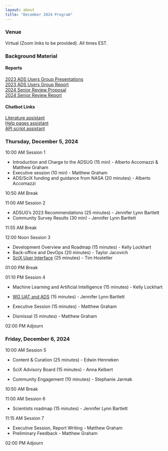 ```yaml
---
layout: about
title: "December 2024 Program"
---
```

<base target="_blank">

### Venue
Virtual (Zoom links to be provided). All times EST.

### Background Material

#### Reports   
[2023 ADS Users Group Presentations](https://ui.adsabs.harvard.edu/about/adsug/past_meetings/2023-11-16-202311-program.html)  
[2023 ADS Users Group Report](https://ads.harvard.edu/adsug/2023/ADSUGReport2023.pdf)  
[2024 Senior Review Proposal](https://ads.harvard.edu/adsug/2024/SciX_SR2024_Submitted.pdf)   
[2024 Senior Review Report](https://ads.harvard.edu/adsug/2024/AAR24-0002+ADS_Accomazzi_FinalEval.pdf) 

#### Chatbot Links    
[Literature assistant](https://chatgpt.com/g/g-673166051bec8190be6b0454fbdf5aef-scix-chat-assistant)  
[Help pages assistant](https://chatgpt.com/g/g-eB6GcoxPu-ads-help-pages)  
[API script assistant](https://chatgpt.com/g/g-j6N0Wpd0M-ads-api-code-generator)  

### Thursday, December 5, 2024
10:00 AM Session 1
- Introduction and Charge to the ADSUG (15 min) - Alberto Accomazzi & Matthew Graham
- Executive session (10 min) - Matthew Graham
- ADS/SciX funding and guidance from NASA (20 minutes) - Alberto Accomazzi

10:50 AM Break

11:00 AM Session 2

- ADSUG’s 2023 Recommendations (25 minutes) - Jennifer Lynn Bartlett
- Community Survey Results (30 min) - Jennifer Lynn Bartlett

11:55 AM Break

12:00 Noon Session 3 

- Development Overview and Roadmap (15 minutes) - Kelly Lockhart
- Back-office and DevOps  (20 minutes) - Taylor Jacovich
- [SciX User Interface](https://ads.harvard.edu/adsug/2024/03-03-User_Interface_Report-ADSUG-2024.pdf) (25 minutes) - Tim Hostetler

01:00 PM Break

01:10 PM Session 4

- Machine Learning and Artificial Intelligence (15 minutes) - Kelly Lockhart

- [WG UAT and ADS](https://ads.harvard.edu/adsug/2024/04-02-WGUATandADS-ADSUG-2024.pdf) (15 minutes) - Jennifer Lynn Bartlett

- Executive Session (15 minutes) - Matthew Graham
- Dismissal (5 minutes) - Matthew Graham 
	
02:00 PM Adjourn

### Friday, December 6, 2024
10:00 AM Session 5

- Content & Curation (25 minutes) - Edwin Henneken

- SciX Advisory Board (15 minutes) - Anna Kelbert

- Community Engagement (10 minutes) - Stephanie Jarmak

10:50 AM Break

11:00 AM Session 6

- Scientists roadmap (15 minutes) - Jennifer Lynn Bartlett

11:15 AM Session 7

- Executive Session, Report Writing - Matthew Graham
- Preliminary Feedback - Matthew Graham
		
02:00 PM Adjourn 
